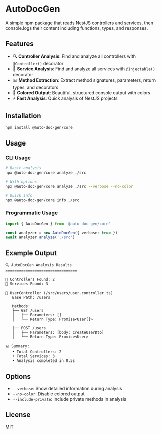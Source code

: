 # AutoDocGen

A simple npm package that reads NestJS controllers and services, then console.logs their content including functions, types, and responses.

## Features

-   🔍 **Controller Analysis**: Find and analyze all controllers with `@Controller()` decorator
-   🔧 **Service Analysis**: Find and analyze all services with `@Injectable()` decorator
-   📊 **Method Extraction**: Extract method signatures, parameters, return types, and decorators
-   🎨 **Colored Output**: Beautiful, structured console output with colors
-   ⚡ **Fast Analysis**: Quick analysis of NestJS projects

## Installation

```bash
npm install @auto-doc-gen/core
```

## Usage

### CLI Usage

```bash
# Basic analysis
npx @auto-doc-gen/core analyze ./src

# With options
npx @auto-doc-gen/core analyze ./src --verbose --no-color

# Quick info
npx @auto-doc-gen/core info ./src
```

### Programmatic Usage

```typescript
import { AutoDocGen } from '@auto-doc-gen/core'

const analyzer = new AutoDocGen({ verbose: true })
await analyzer.analyze('./src')
```

## Example Output

```
🔍 AutoDocGen Analysis Results
================================

📁 Controllers Found: 2
📁 Services Found: 3

🎯 UserController (/src/users/user.controller.ts)
   Base Path: /users

   Methods:
   ├── GET /users
   │   ├── Parameters: []
   │   └── Return Type: Promise<User[]>

   ├── POST /users
   │   ├── Parameters: [body: CreateUserDto]
   │   └── Return Type: Promise<User>

📊 Summary:
   • Total Controllers: 2
   • Total Services: 3
   • Analysis completed in 0.5s
```

## Options

-   `--verbose`: Show detailed information during analysis
-   `--no-color`: Disable colored output
-   `--include-private`: Include private methods in analysis

## License

MIT
